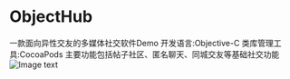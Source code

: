# ObjectHub
一款面向异性交友的多媒体社交软件Demo
开发语言:Objective-C
类库管理工具:CocoaPods
主要功能包括帖子社区、匿名聊天、同城交友等基础社交功能
![Image text](https://raw.github.com/daveluoperficient/ObjectHub/master/ObjectHub/image-folder/LoginScreen.png)
